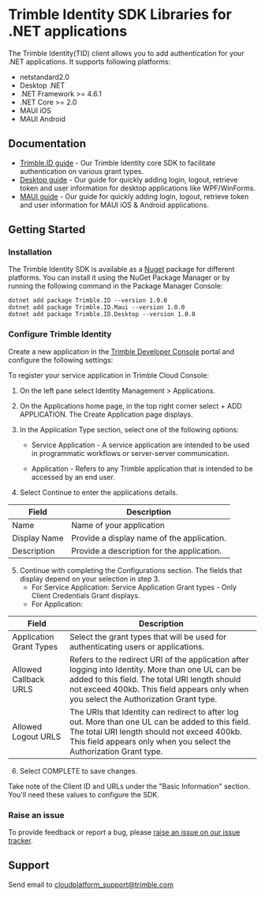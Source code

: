 # Trimble Identity SDK Libraries for .NET applications

The Trimble Identity(TID) client allows you to add authentication for your .NET applications. It supports following platforms:

- netstandard2.0
- Desktop .NET
- .NET Framework >= 4.6.1
- .NET Core >= 2.0
- MAUI iOS 
- MAUI Android

## Documentation

- [Trimble.ID guide](https://developer.trimble.com/identity/guide) - Our Trimble Identity core SDK to facilitate authentication on various grant types.
- [Desktop guide](https://developer.trimble.com/identity/desktop) - Our guide for quickly adding login, logout, retrieve token and user information for desktop applications like WPF/WinForms.
- [MAUI guide](https://developer.trimble.com/identity/maui) - Our guide for quickly adding login, logout, retrieve token and user information for MAUI iOS & Android applications.

## Getting Started

### Installation

The Trimble Identity SDK is available as a [Nuget](https://www.nuget.org/packages?q=Trimble.ID) package for different platforms. You can install it using the NuGet Package Manager or by running the following command in the Package Manager Console:

```
dotnet add package Trimble.ID --version 1.0.0
dotnet add package Trimble.ID.Maui --version 1.0.0
dotnet add package Trimble.ID.Desktop --version 1.0.0
```

### Configure Trimble Identity

Create a new application in the [Trimble Developer Console](https://beta.console.trimble.com/home) portal and configure the following settings:

To register your service application in Trimble Cloud Console:

1. On the left pane select Identity Management > Applications.

2. On the Applications home page, in the top right corner select + ADD APPLICATION. The Create Application page displays.

3. In the Application Type section, select one of the following options:

    - Service Application - A service application are intended to be used in programmatic workflows or server-server communication.

    - Application - Refers to any Trimble application that is intended to be accessed by an end user.

4. Select Continue to enter the applications details.

| Field       | Description |
| ----------- | ----------- |
| Name        | Name of your application                    |
| Display Name| Provide a display name of the application.  |
| Description | Provide a description for the application.  |

5. Continue with completing the Configurations section. The fields that display depend on your selection in step 3.
    - For Service Application: 
      Service Application Grant types - Only Client Credentials Grant displays.
    - For Application:

| Field       | Description |
| ----------- | ----------- |
| Application Grant Types        | Select the grant types that will be used for authenticating users or applications.                    |
| Allowed Callback URLS| Refers to the redirect URI of the application after logging into Identity. More than one UL can be added to this field. The total URI length should not exceed 400kb. This field appears only when you select the Authorization Grant type.  |
| Allowed Logout URLS | The URIs that Identity can redirect to after log out. More than one UL can be added to this field. The total URI length should not exceed 400kb. This field appears only when you select the Authorization Grant type.  |

6. Select COMPLETE to save changes.

Take note of the Client ID and URLs under the "Basic Information" section. You'll need these values to configure the SDK.


### Raise an issue

To provide feedback or report a bug, please [raise an issue on our issue tracker](https://github.com/trimble-oss/tcp-sdk-docs-for-net/issues).

## <a name="support">Support</a>

Send email to [cloudplatform_support@trimble.com](mailto:cloudplatform_support@trimble.com )